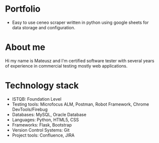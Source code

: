 # Portfolio
- Easy to use ceneo scraper written in python using google sheets for data storage and configuration.
# About me
Hi my name is Mateusz and I'm certified software tester with several years of experience in commercial testing mostly web applications. 
# Technology stack
* ISTQB: Foundation Level
* Testing tools: Microfocus ALM, Postman, Robot Framework, Chrome DevTools/Firebug
* Databases: MySQL, Oracle Database
* Languages: Python, HTML5, CSS
* Frameworks: Flask, Bootstrap
* Version Control Systems: Git
* Project tools: Confluence, JIRA

